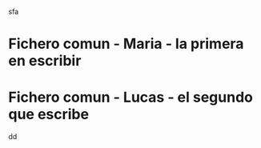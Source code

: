 sfa
# Fichero comun - Maria - la primera en escribir

# Fichero comun - Lucas - el segundo que escribe
dd

